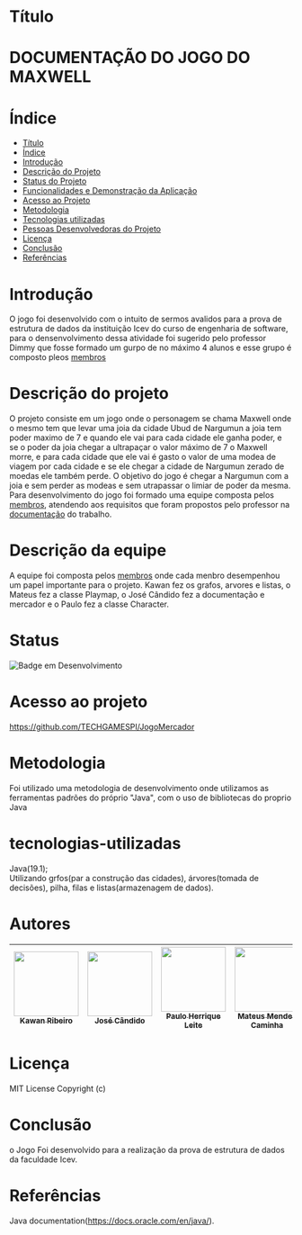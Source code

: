# Título 

# DOCUMENTAÇÃO DO JOGO DO MAXWELL



# Índice 

* [Título](#Título)
* [Índice](#índice)
* [Introdução](#Introdução)
* [Descrição do Projeto](#descrição-do-projeto)
* [Status do Projeto](#status)
* [Funcionalidades e Demonstração da Aplicação](#funcionalidades-e-demonstração-da-aplicação)
* [Acesso ao Projeto](#acesso-ao-projeto)
* [Metodologia](#metodologia)
* [Tecnologias utilizadas](#tecnologias-utilizadas)
* [Pessoas Desenvolvedoras do Projeto](#Autores)
* [Licença](#licença)
* [Conclusão](#conclusão)
* [Referências](#referências)



# Introdução
O jogo foi desenvolvido com o intuito de sermos avalidos para a prova de estrutura de dados da instituição Icev do curso de engenharia de
software, para o densenvolvimento dessa atividade foi sugerido pelo professor Dimmy que fosse formado um gurpo de no máximo 4 alunos e esse
grupo é composto pleos [membros](#Autores) 


# Descrição do projeto
O projeto consiste em um jogo onde o personagem se chama Maxwell onde o mesmo tem que levar uma joia da cidade Ubud de Nargumun 
a joia tem poder maximo de 7 e quando ele vai para cada cidade ele ganha poder, e se o poder da joia chegar a ultrapaçar o valor
máximo de 7 o Maxwell morre, e para cada cidade que ele vai é gasto o valor de uma modea de viagem por cada cidade e se ele chegar 
a cidade de Nargumun zerado de moedas ele também perde. O objetivo do jogo é chegar a Nargumun com a joia e sem perder as modeas e
sem utrapassar o limiar de poder da mesma. Para desenvolvimento do jogo foi formado uma equipe composta pelos [membros](#Autores),
atendendo aos requisitos que foram propostos pelo professor na [documentação](https://drive.google.com/file/d/1LlP7Q7rZ6qFFT5Ft-sDwsZiShFIj61_V/view?usp=sharing) do trabalho.

# Descrição da equipe
A equipe foi composta pelos [membros](#Autores) onde cada menbro desempenhou um papel importante para o projeto. Kawan fez os grafos, arvores e listas, 
o Mateus fez a classe Playmap, o José Cândido fez a documentação e mercador e o Paulo fez a classe Character. 
 
# Status
![Badge em Desenvolvimento](http://img.shields.io/static/v1?label=STATUS&message=EM%20DESENVOLVIMENTO&color=GREEN&style=for-the-badge)

# Acesso ao projeto
https://github.com/TECHGAMESPI/JogoMercador

# Metodologia
Foi utilizado uma metodologia de desenvolvimento onde utilizamos as ferramentas padrões do próprio "Java", com o  uso de bibliotecas do
proprio Java 

# tecnologias-utilizadas
Java(19.1);<br>
Utilizando grfos(par a construção das cidades), árvores(tomada de decisões), pilha, filas e listas(armazenagem de dados).</br>

# Autores

| [<img src="https://cdn.discordapp.com/attachments/854391678549622786/1121178281241223178/kuc0zk.jpeg" width=115><br><sub>Kawan Ribeiro</sub>](https://github.com/kwan2004) |  [<img src="https://cdn.discordapp.com/attachments/854391678549622786/1123077524155535430/1647433230329.jpg" width=115><br><sub>José Cândido</sub>](https://github.com/TECHGAMESPI) | [<img src="https://cdn.discordapp.com/attachments/854391678549622786/1123077089315266650/1664495719937.jpg" width=115><br><sub>Paulo Herrique Leite</sub>](https://github.com/paulohenrique1303) | [<img src="https://cdn.discordapp.com/attachments/854391678549622786/1121502690812383292/image.png" width=115><br><sub>Mateus Mendes Caminha</sub>](https://github.com/MateusMendes535) | 
| :---: | :---: | :---: | :---: |
# Licença
MIT License Copyright (c)

# Conclusão
o Jogo Foi desenvolvido para a realização da prova de estrutura de dados da faculdade Icev.

# Referências
Java documentation(https://docs.oracle.com/en/java/).
